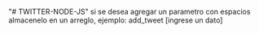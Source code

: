 "# TWITTER-NODE-JS" 
si se desea agregar un parametro con espacios almacenelo en un arreglo, ejemplo:
add_tweet [ingrese un dato] 
